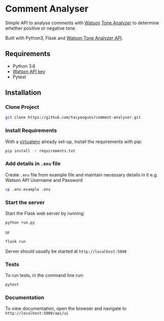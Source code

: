 # Comment Analyser

Simple API to analyse comments with [Watson](https://www.ibm.com/watson/) [Tone Analyzer](https://console.bluemix.net/catalog/services/tone-analyzer) to determine whether positive or negative tone.

Built with Python3, Flask and [Watson Tone Analyzer API](https://watson-api-explorer.ng.bluemix.net/apis/tone-analyzer-v3).

## Requirements

-   Python 3.6
-   [Watson API key](https://watson-api-explorer.ng.bluemix.net/apis/tone-analyzer-v3)
-   Pytest

## Installation

### Clone Project

```sh
git clone https://github.com/taiyeoguns/comment-analyser.git
```

### Install Requirements

With a [virtualenv](https://virtualenv.pypa.io/) already set-up, install the requirements with pip:

```sh
pip install -r requirements.txt
```

### Add details in `.env` file

Create `.env` file from example file and maintain necessary details in it e.g. Watson API Username and Password

```sh
cp .env.example .env
```

### Start the server

Start the Flask web server by running:

```sh
python run.py
```

or

```sh
flask run
```

Server should usually be started at `http://localhost:5000`

### Tests

To run tests, in the command line run:

```sh
pytest
```

### Documentation

To view documentation, open the browser and navigate to `http://localhost:5000/api/ui`
